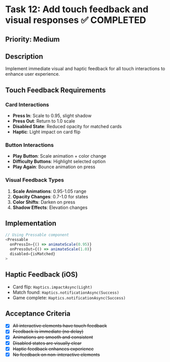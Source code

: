 # Task 12: Add touch feedback and visual responses ✅ COMPLETED

## Priority: Medium

## Description
Implement immediate visual and haptic feedback for all touch interactions to enhance user experience.

## Touch Feedback Requirements

### Card Interactions
- **Press In**: Scale to 0.95, slight shadow
- **Press Out**: Return to 1.0 scale
- **Disabled State**: Reduced opacity for matched cards
- **Haptic**: Light impact on card flip

### Button Interactions
- **Play Button**: Scale animation + color change
- **Difficulty Buttons**: Highlight selected option
- **Play Again**: Bounce animation on press

### Visual Feedback Types
1. **Scale Animations**: 0.95-1.05 range
2. **Opacity Changes**: 0.7-1.0 for states
3. **Color Shifts**: Darken on press
4. **Shadow Effects**: Elevation changes

## Implementation
```typescript
// Using Pressable component
<Pressable
  onPressIn={() => animateScale(0.95)}
  onPressOut={() => animateScale(1.0)}
  disabled={isMatched}
>
```

## Haptic Feedback (iOS)
- Card flip: `Haptics.impactAsync(Light)`
- Match found: `Haptics.notificationAsync(Success)`
- Game complete: `Haptics.notificationAsync(Success)`

## Acceptance Criteria
- [x] ~~All interactive elements have touch feedback~~
- [x] ~~Feedback is immediate (no delay)~~
- [x] ~~Animations are smooth and consistent~~
- [x] ~~Disabled states are visually clear~~
- [x] ~~Haptic feedback enhances experience~~
- [x] ~~No feedback on non-interactive elements~~
